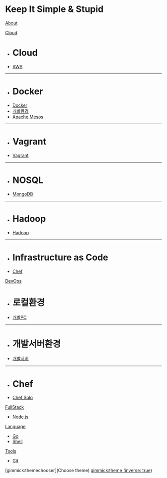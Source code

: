 # Keep It Simple & Stupid

[About](about.md)

[Cloud]()

  * # Cloud
  * [AWS](aws.md)
  - - - -
  * # Docker
  * [Docker](docker.md)
  * [개발환경](docker_dev.md)
  * [Apache Mesos](mesos.md)
  - - - -
  * # Vagrant
  * [Vagrant](vagrant.md)
  - - - -
  * # NOSQL
  * [MongoDB](mongodb.md)
  - - - -
  * # Hadoop
  * [Hadoop](hadoop.md)
  - - - -
  * # Infrastructure as Code
  * [Chef](chef.md)

[DevOps]()

  * # 로컬환경
  * [개발PC](local.md)
  - - - -
  * # 개발서버환경
  * [개발서버](dev.md)
  - - - -
  * # Chef 
  * [Chef Solo](chef.md)

[FullStack]()

  * [Node.js](nodejs.md)

[Language]()

  * [Go](go.md)
  * [Shell](shell.md)

[Tools]()

  * [Git](git.md)

[gimmick:themechooser](Choose theme)
[gimmick:theme (inverse: true)](united)
